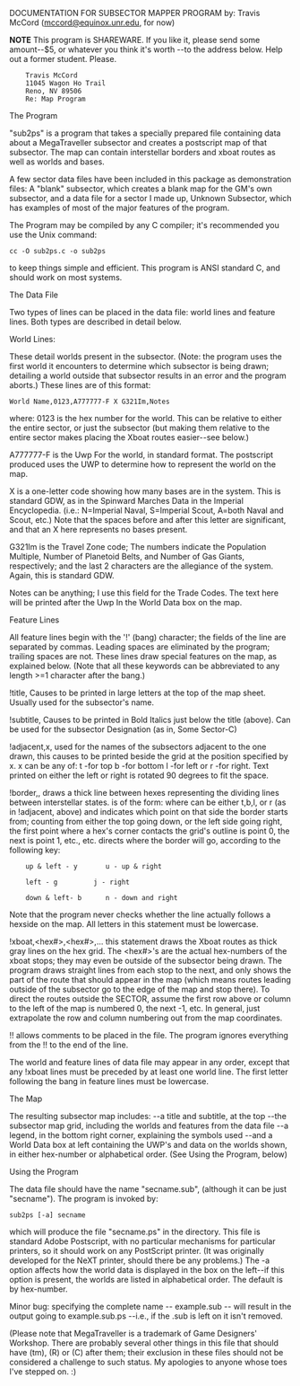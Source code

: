 
DOCUMENTATION FOR SUBSECTOR MAPPER PROGRAM
by: Travis McCord (mccord@equinox.unr.edu, for now)

**NOTE**	This program is SHAREWARE.  If you like it, please
		send some amount--$5, or whatever you think it's worth
		--to the address below.
		Help out a former student.  Please.		

		Travis McCord
		11045 Wagon Ho Trail
		Reno, NV 89506
		Re: Map Program


The Program

"sub2ps" is a program that takes a specially prepared file containing
data about a MegaTraveller subsector and creates a postscript map of
that subsector.  The map can contain interstellar borders and xboat
routes as well as worlds and bases.

A few sector data files have been included in this package as
demonstration files: A "blank" subsector, which creates a blank map
for the GM's own subsector, and a data file for a sector I made up,
Unknown Subsector, which has examples of most of the major features
of the program.

The Program may be compiled by any C compiler; it's recommended you
use the Unix command:

	cc -O sub2ps.c -o sub2ps

to keep things simple and efficient.  This program is ANSI standard C,
and should work on most systems.

The Data File

Two types of lines can be placed in the data file: world lines and
feature lines.  Both types are described in detail below.

World Lines:

These detail worlds present in the subsector.  (Note: the program uses
the first world it encounters to determine which subsector is being
drawn; detailing a world outside that subsector results in an error
and the program aborts.)  These lines are of this format:

	World Name,0123,A777777-F X G321Im,Notes

where: 0123 is the hex number for the world.  This can be relative to
either the entire sector, or just the subsector (but making them
relative to the entire sector makes placing the Xboat routes
easier--see below.)

A777777-F is the Uwp For the world, in standard format.  The
postscript produced uses the UWP to determine how to represent the
world on the map.

X is a one-letter code showing how many bases are in the system.  This
is standard GDW, as in the Spinward Marches Data in the Imperial
Encyclopedia. (i.e.: N=Imperial Naval, S=Imperial Scout, A=both Naval
and Scout, etc.)  Note that the spaces before and after this letter
are significant, and that an X here represents no bases present.

G321Im is the Travel Zone code; The numbers indicate the Population
Multiple, Number of Planetoid Belts, and Number of Gas Giants,
respectively; and the last 2 characters are the allegiance of the
system.  Again, this is standard GDW.

Notes can be anything; I use this field for the Trade Codes.  The text
here will be printed after the Uwp In the World Data box on the map.


Feature Lines

All feature lines begin with the '!' (bang) character; the fields of
the line are separated by commas. Leading spaces are eliminated by
the program; trailing spaces are not.  These lines
draw special features on the map, as explained below.  (Note that all
these keywords can be abbreviated to any length >=1 character after
the bang.)

!title,<text>
	Causes <text> to be printed in large letters at the top of the
map sheet.  Usually used for the subsector's name.

!subtitle, <text>
	Causes <text> to be printed in Bold Italics just below the
title (above).  Can be used for the subsector Designation (as in,
Some Sector-C)

!adjacent,x,<text>
	used for the names of the subsectors adjacent to the one
drawn, this causes <text>to be printed beside the grid at the position
specified by x.  x can be any of:
	t -for top
	b -for bottom
	l -for left
or	r -for right.
Text printed on either the left or right is rotated 90 degrees 
to fit the space.

!border,<start>,<path>
	draws a thick line between hexes representing the dividing
lines between interstellar states.  <start>is of the form:
<side><number> where <side> can be either t,b,l, or r (as in
!adjacent, above) and <number> indicates which point on that side the
border starts from; counting from either the top going down, or the
left side going right, the first point where a hex's corner contacts
the grid's outline is point 0, the next is point 1, etc., etc.  <path>
directs where the border will go, according to the following key:

		up & left - y		u - up & right

		left - g		 j - right

		down & left- b		n - down and right

Note that the program never checks whether the line actually follows a
hexside on the map.  All letters in this statement must be lowercase.

!xboat,<hex#>,<hex#>,...
	this statement draws the Xboat routes as thick gray lines
on the hex grid.  The <hex#>'s are the actual hex-numbers of
the xboat stops; they may even be outside of the subsector being
drawn.  The program draws straight lines from each stop to the next,
and only shows the part of the route that should appear in the map
(which means routes leading outside of the subsector go to the edge of
the map and stop there).  To direct the routes outside the SECTOR,
assume the first row above or column to the left of the map is
numbered 0, the next -1, etc.  In general, just extrapolate the
row and column numbering out from the map coordinates.

!! <comment>
	allows comments to be placed in the file.  The program ignores
everything from the !! to the end of the line.


The world and feature lines of data file may appear in any order,
except that any !xboat lines must be preceded by at least one world
line.  The first letter following the bang in feature lines must be
lowercase.


The Map

The resulting subsector map includes:
	--a title and subtitle, at the top
	--the subsector map grid, including the worlds and features
from the data file
	--a legend, in the bottom right corner, explaining the symbols
used
	--and a World Data box at left containing the UWP's and data
on the worlds shown, in either hex-number or alphabetical order.  (See
Using the Program, below)


Using the Program

The data file should have the name "secname.sub", (although it can be
just "secname").  The program is invoked by:

	sub2ps [-a] secname

which will produce the file "secname.ps" in the directory.  This file
is standard Adobe Postscript, with no particular mechanisms for
particular printers, so it should work on any PostScript printer.  (It
was originally developed for the NeXT printer, should there be any
problems.)  The -a option affects how the world data is displayed in
the box on the left--if this option is present, the worlds are listed
in alphabetical order.  The default is by hex-number.

Minor bug: specifying the complete name -- example.sub -- will result
in the output going to example.sub.ps --i.e., if the .sub is left on
it isn't removed.

(Please note that MegaTraveller is a trademark of Game Designers'
 Workshop.  There are probably several other things in this file
 that should have (tm), (R) or (C) after them; their exclusion
 in these files should not be considered a challenge to such status.
 My apologies to anyone whose toes I've stepped on.  :)

